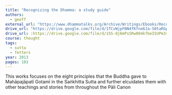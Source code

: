 ```yaml
---
title: "Recognizing the Dhamma: a study guide"
authors:
  - geoff
external_url: "https://www.dhammatalks.org/Archive/Writings/Ebooks/RecognizingtheDhamma_181215.pdf"
drive_url: "https://drive.google.com/file/d/1TCvWjpFNN4fKfne6Ja-S0taRGpRNPTCu/view?usp=drive_link"
drive_url: :https://drive.google.com/file/d/15S-Oj6mPsSRw004kfbeISUPm3sov4bMn/view?usp=drive_link"
course: thought
tags:
  - sutta
  - fetters
year: 2013 
pages: 103
---
```

This works focuses on the eight principles that the Buddha gave to Mahāpajāpatī Gotamī in the Saṅkhitta Sutta and further elcuidates them with other teachings and stories from throughout the Pāli Canon
